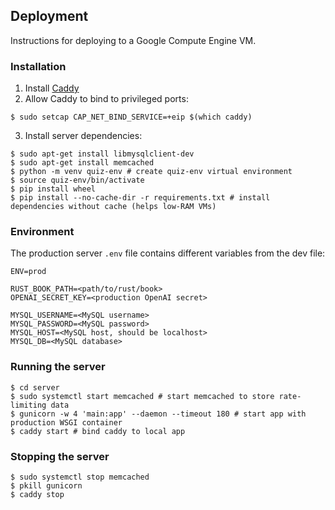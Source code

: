 ## Deployment

Instructions for deploying to a Google Compute Engine VM.

### Installation

1. Install [Caddy](https://caddyserver.com/docs/install#debian-ubuntu-raspbian)
2. Allow Caddy to bind to privileged ports:
```shell
$ sudo setcap CAP_NET_BIND_SERVICE=+eip $(which caddy)
```
3. Install server dependencies:
```shell
$ sudo apt-get install libmysqlclient-dev
$ sudo apt-get install memcached
$ python -m venv quiz-env # create quiz-env virtual environment
$ source quiz-env/bin/activate
$ pip install wheel
$ pip install --no-cache-dir -r requirements.txt # install dependencies without cache (helps low-RAM VMs)
```

### Environment

The production server `.env` file contains different variables from the dev file:
```
ENV=prod

RUST_BOOK_PATH=<path/to/rust/book>
OPENAI_SECRET_KEY=<production OpenAI secret>

MYSQL_USERNAME=<MySQL username>
MYSQL_PASSWORD=<MySQL password>
MYSQL_HOST=<MySQL host, should be localhost>
MYSQL_DB=<MySQL database>
```

### Running the server

```shell
$ cd server
$ sudo systemctl start memcached # start memcached to store rate-limiting data
$ gunicorn -w 4 'main:app' --daemon --timeout 180 # start app with production WSGI container
$ caddy start # bind caddy to local app
```

### Stopping the server

```shell
$ sudo systemctl stop memcached
$ pkill gunicorn
$ caddy stop
```
